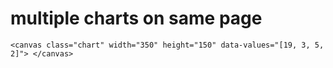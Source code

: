 # multiple charts on same page
`
<canvas class="chart" width="350" height="150"
  data-values="[19, 3, 5, 2]">
</canvas>
`
